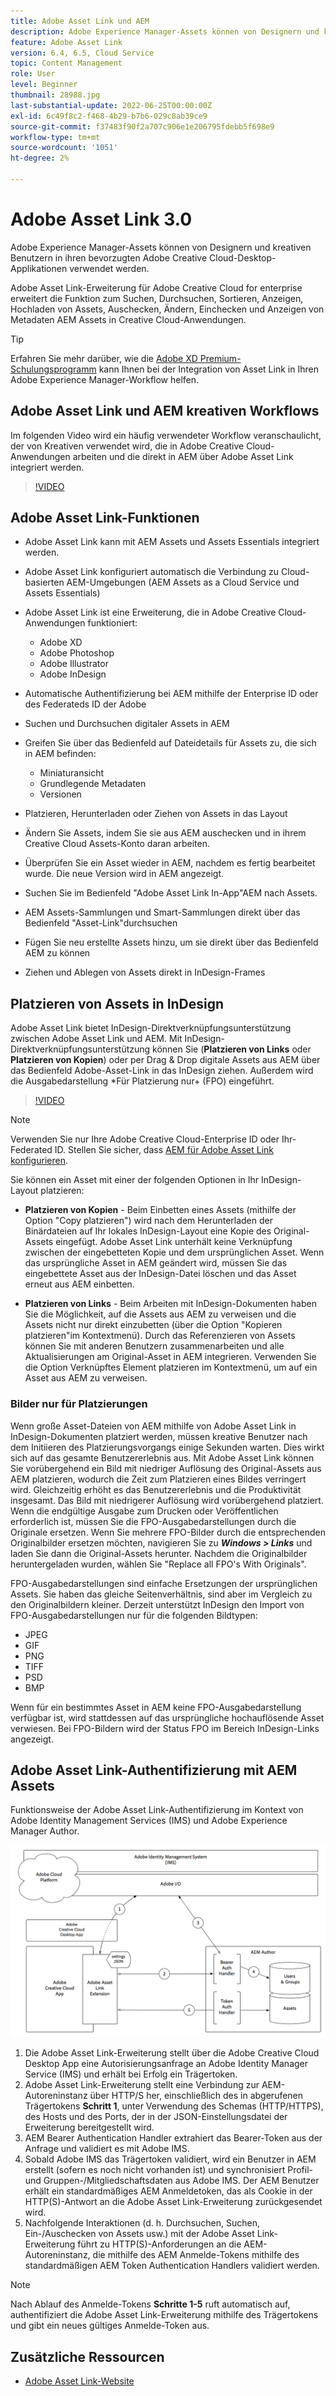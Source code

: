 ```yaml
---
title: Adobe Asset Link und AEM
description: Adobe Experience Manager-Assets können von Designern und kreativen Benutzern in ihren bevorzugten Adobe Creative Cloud-Desktop-Applikationen verwendet werden. Adobe Asset Link-Erweiterung für Adobe Creative Cloud for enterprise erweitert die Funktion zum Suchen, Durchsuchen, Sortieren, Anzeigen, Hochladen von Assets, Auschecken, Ändern, Einchecken und Anzeigen von Metadaten AEM Assets in Creative Cloud-Tools wie Adobe XD, Photoshop, InDesign und Illustrator.
feature: Adobe Asset Link
version: 6.4, 6.5, Cloud Service
topic: Content Management
role: User
level: Beginner
thumbnail: 28988.jpg
last-substantial-update: 2022-06-25T00:00:00Z
exl-id: 6c49f8c2-f468-4b29-b7b6-029c8ab39ce9
source-git-commit: f37483f90f2a707c906e1e206795fdebb5f698e9
workflow-type: tm+mt
source-wordcount: '1051'
ht-degree: 2%

---
```


# Adobe Asset Link 3.0

Adobe Experience Manager-Assets können von Designern und kreativen Benutzern in ihren bevorzugten Adobe Creative Cloud-Desktop-Applikationen verwendet werden.

Adobe Asset Link-Erweiterung für Adobe Creative Cloud for enterprise erweitert die Funktion zum Suchen, Durchsuchen, Sortieren, Anzeigen, Hochladen von Assets, Auschecken, Ändern, Einchecken und Anzeigen von Metadaten AEM Assets in Creative Cloud-Anwendungen.

>[!TIP]
>
> Erfahren Sie mehr darüber, wie die [Adobe XD Premium-Schulungsprogramm](https://spark.adobe.com/page/wU7OXv8qKGugO/) kann Ihnen bei der Integration von Asset Link in Ihren Adobe Experience Manager-Workflow helfen.

## Adobe Asset Link und AEM kreativen Workflows

Im folgenden Video wird ein häufig verwendeter Workflow veranschaulicht, der von Kreativen verwendet wird, die in Adobe Creative Cloud-Anwendungen arbeiten und die direkt in AEM über Adobe Asset Link integriert werden.

>[!VIDEO](https://video.tv.adobe.com/v/335927/?quality=12&learn=on)

## Adobe Asset Link-Funktionen

+ Adobe Asset Link kann mit AEM Assets und Assets Essentials integriert werden.
+ Adobe Asset Link konfiguriert automatisch die Verbindung zu Cloud-basierten AEM-Umgebungen (AEM Assets as a Cloud Service und Assets Essentials)
+ Adobe Asset Link ist eine Erweiterung, die in Adobe Creative Cloud-Anwendungen funktioniert:

   + Adobe XD
   + Adobe Photoshop
   + Adobe Illustrator
   + Adobe InDesign

+ Automatische Authentifizierung bei AEM mithilfe der Enterprise ID oder des Federateds ID der Adobe
+ Suchen und Durchsuchen digitaler Assets in AEM
+ Greifen Sie über das Bedienfeld auf Dateidetails für Assets zu, die sich in AEM befinden:
   + Miniaturansicht
   + Grundlegende Metadaten
   + Versionen
+ Platzieren, Herunterladen oder Ziehen von Assets in das Layout
+ Ändern Sie Assets, indem Sie sie aus AEM auschecken und in ihrem Creative Cloud Assets-Konto daran arbeiten.
+ Überprüfen Sie ein Asset wieder in AEM, nachdem es fertig bearbeitet wurde. Die neue Version wird in AEM angezeigt.
+ Suchen Sie im Bedienfeld &quot;Adobe Asset Link In-App&quot;AEM nach Assets.
+ AEM Assets-Sammlungen und Smart-Sammlungen direkt über das Bedienfeld &quot;Asset-Link&quot;durchsuchen
+ Fügen Sie neu erstellte Assets hinzu, um sie direkt über das Bedienfeld AEM zu können
+ Ziehen und Ablegen von Assets direkt in InDesign-Frames

## Platzieren von Assets in InDesign

Adobe Asset Link bietet InDesign-Direktverknüpfungsunterstützung zwischen Adobe Asset Link und AEM. Mit InDesign-Direktverknüpfungsunterstützung können Sie (__Platzieren von Links__ oder __Platzieren von Kopien__) oder per Drag &amp; Drop digitale Assets aus AEM über das Bedienfeld Adobe-Asset-Link in das InDesign ziehen. Außerdem wird die Ausgabedarstellung *Für Platzierung nur+ (FPO) eingeführt.

>[!VIDEO](https://video.tv.adobe.com/v/28988/?quality=12&learn=on)

>[!NOTE]
>
>Verwenden Sie nur Ihre Adobe Creative Cloud-Enterprise ID oder Ihr-Federated ID. Stellen Sie sicher, dass [AEM für Adobe Asset Link konfigurieren](https://helpx.adobe.com/de/enterprise/admin-guide.html/enterprise/using/adobe-asset-link.ug.html).

Sie können ein Asset mit einer der folgenden Optionen in Ihr InDesign-Layout platzieren:

+ **Platzieren von Kopien** - Beim Einbetten eines Assets (mithilfe der Option &quot;Copy platzieren&quot;) wird nach dem Herunterladen der Binärdateien auf Ihr lokales InDesign-Layout eine Kopie des Original-Assets eingefügt. Adobe Asset Link unterhält keine Verknüpfung zwischen der eingebetteten Kopie und dem ursprünglichen Asset. Wenn das ursprüngliche Asset in AEM geändert wird, müssen Sie das eingebettete Asset aus der InDesign-Datei löschen und das Asset erneut aus AEM einbetten.

+ **Platzieren von Links** - Beim Arbeiten mit InDesign-Dokumenten haben Sie die Möglichkeit, auf die Assets aus AEM zu verweisen und die Assets nicht nur direkt einzubetten (über die Option &quot;Kopieren platzieren&quot;im Kontextmenü). Durch das Referenzieren von Assets können Sie mit anderen Benutzern zusammenarbeiten und alle Aktualisierungen am Original-Asset in AEM integrieren. Verwenden Sie die Option Verknüpftes Element platzieren im Kontextmenü, um auf ein Asset aus AEM zu verweisen.

### Bilder nur für Platzierungen

Wenn große Asset-Dateien von AEM mithilfe von Adobe Asset Link in InDesign-Dokumenten platziert werden, müssen kreative Benutzer nach dem Initiieren des Platzierungsvorgangs einige Sekunden warten. Dies wirkt sich auf das gesamte Benutzererlebnis aus. Mit Adobe Asset Link können Sie vorübergehend ein Bild mit niedriger Auflösung des Original-Assets aus AEM platzieren, wodurch die Zeit zum Platzieren eines Bildes verringert wird. Gleichzeitig erhöht es das Benutzererlebnis und die Produktivität insgesamt. Das Bild mit niedrigerer Auflösung wird vorübergehend platziert. Wenn die endgültige Ausgabe zum Drucken oder Veröffentlichen erforderlich ist, müssen Sie die FPO-Ausgabedarstellungen durch die Originale ersetzen. Wenn Sie mehrere FPO-Bilder durch die entsprechenden Originalbilder ersetzen möchten, navigieren Sie zu **_Windows > Links_** und laden Sie dann die Original-Assets herunter. Nachdem die Originalbilder heruntergeladen wurden, wählen Sie &quot;Replace all FPO&#39;s With Originals&quot;.

FPO-Ausgabedarstellungen sind einfache Ersetzungen der ursprünglichen Assets. Sie haben das gleiche Seitenverhältnis, sind aber im Vergleich zu den Originalbildern kleiner. Derzeit unterstützt InDesign den Import von FPO-Ausgabedarstellungen nur für die folgenden Bildtypen:

+ JPEG
+ GIF
+ PNG
+ TIFF
+ PSD
+ BMP

Wenn für ein bestimmtes Asset in AEM keine FPO-Ausgabedarstellung verfügbar ist, wird stattdessen auf das ursprüngliche hochauflösende Asset verwiesen. Bei FPO-Bildern wird der Status FPO im Bereich InDesign-Links angezeigt.

## Adobe Asset Link-Authentifizierung mit AEM Assets

Funktionsweise der Adobe Asset Link-Authentifizierung im Kontext von Adobe Identity Management Services (IMS) und Adobe Experience Manager Author.

![Adobe Asset Link-Architektur](assets/adobe-asset-link-article-understand.png)

1. Die Adobe Asset Link-Erweiterung stellt über die Adobe Creative Cloud Desktop App eine Autorisierungsanfrage an Adobe Identity Manager Service (IMS) und erhält bei Erfolg ein Trägertoken.
1. Adobe Asset Link-Erweiterung stellt eine Verbindung zur AEM-Autoreninstanz über HTTP/S her, einschließlich des in abgerufenen Trägertokens **Schritt 1**, unter Verwendung des Schemas (HTTP/HTTPS), des Hosts und des Ports, der in der JSON-Einstellungsdatei der Erweiterung bereitgestellt wird.
1. AEM Bearer Authentication Handler extrahiert das Bearer-Token aus der Anfrage und validiert es mit Adobe IMS.
1. Sobald Adobe IMS das Trägertoken validiert, wird ein Benutzer in AEM erstellt (sofern es noch nicht vorhanden ist) und synchronisiert Profil- und Gruppen-/Mitgliedschaftsdaten aus Adobe IMS. Der AEM Benutzer erhält ein standardmäßiges AEM Anmeldetoken, das als Cookie in der HTTP(S)-Antwort an die Adobe Asset Link-Erweiterung zurückgesendet wird.
1. Nachfolgende Interaktionen (d. h. Durchsuchen, Suchen, Ein-/Auschecken von Assets usw.) mit der Adobe Asset Link-Erweiterung führt zu HTTP(S)-Anforderungen an die AEM-Autoreninstanz, die mithilfe des AEM Anmelde-Tokens mithilfe des standardmäßigen AEM Token Authentication Handlers validiert werden.

>[!NOTE]
>
>Nach Ablauf des Anmelde-Tokens **Schritte 1-5** ruft automatisch auf, authentifiziert die Adobe Asset Link-Erweiterung mithilfe des Trägertokens und gibt ein neues gültiges Anmelde-Token aus.

## Zusätzliche Ressourcen

+ [Adobe Asset Link-Website](https://www.adobe.com/de/creativecloud/business/enterprise/adobe-asset-link.html)

